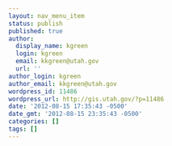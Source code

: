 ```yaml
---
layout: nav_menu_item
status: publish
published: true
author:
  display_name: kgreen
  login: kgreen
  email: kkgreen@utah.gov
  url: ''
author_login: kgreen
author_email: kkgreen@utah.gov
wordpress_id: 11486
wordpress_url: http://gis.utah.gov/?p=11486
date: '2012-08-15 17:35:43 -0500'
date_gmt: '2012-08-15 23:35:43 -0500'
categories: []
tags: []
---
```


